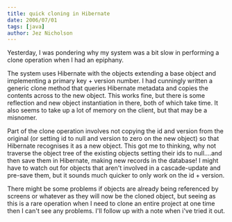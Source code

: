 ```yaml
---
title: quick cloning in Hibernate
date: 2006/07/01
tags: [java]
author: Jez Nicholson
---
```

Yesterday, I was pondering why my system was a bit slow in performing a clone operation when I had an epiphany.

The system uses Hibernate with the objects extending a base object and implementing a primary key + version number. I had cunningly written a generic clone method that queries Hibernate metadata and copies the contents across to the new object. This works fine, but there is some reflection and new object instantiation in there, both of which take time. It also seems to take up a lot of memory on the client, but that may be a misnomer.

Part of the clone operation involves not copying the id and version from the original (or setting id to null and version to zero on the new object) so that Hibernate recognises it as a new object. This got me to thinking, why not traverse the object tree of the existing objects setting their ids to null....and then save them in Hibernate, making new records in the database! I might have to watch out for objects that aren't involved in a cascade-update and pre-save them, but it sounds much quicker to only work on the id + version.

There might be some problems if objects are already being referenced by screens or whatever as they will now be the cloned object, but seeing as this is a rare operation when I need to clone an entire project at one time then I can't see any problems. I'll follow up with a note when i've tried it out.